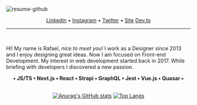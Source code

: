 <p>
   <img src="https://i.ibb.co/0jzvQmJ/resume-github.png" alt="resume-github" border="0" />
</p>

<p align="center">
   <a href="https://www.linkedin.com/in/rafaeldellaquila/" target="_blank">Linkedin</a> •
   <a href="https://instagram.com/rfldllql" target="_blank">Instagram</a> •
   <a href="https://twitter.com/rfldllql" target="_blank">Twitter</a> • 
   <a href="https://dellaquila.dev" target="_blank">Site</a>
   <a href="https://dev.to/rafaeldellaquila/" target="_blank">Dev.to</a>
   
</p>

---
</br>
<p>
   Hi! My name is Rafael, <i>nice to meet you</i>! I work as a Designer since 2013 and I enjoy designing great ideas. Now I am focused on Front-end Development. My interest in web development started back in 2017. While briefing with developers I discovered a new passion.
</br>

<div align="center">
<b> • JS/TS • Next.js • React • Strapi • GraphQL • Jest • Vue.js • Quasar •</b></br></br>

[![Anurag's GitHub stats](https://github-readme-stats.vercel.app/api?username=rafaeldellaquila&show_icons=true&title_color=e53d1e&bg_color=00001b&icon_color=F27613&text_color=a2c5e5&border_color=00001b)](https://github.com/anuraghazra/github-readme-stats)
[![Top Langs](https://github-readme-stats.vercel.app/api/top-langs/?username=rafaeldellaquila&show_icons=true&title_color=e53d1e&bg_color=00001b&icon_color=F27613&text_color=a2c5e5&border_color=00001b&layout=compact)](https://github.com/anuraghazra/github-readme-stats)
   
</div>
</br>
</p>
